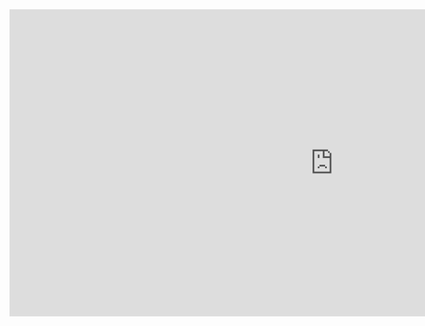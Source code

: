 <iframe width="1140" height="541.25" src="https://app.powerbi.com/reportEmbed?reportId=5980b9ef-d85a-434b-8508-486d122a36ea&autoAuth=true&ctid=d5fe813e-0caa-432a-b2ac-d555aa91bd1c&config=eyJjbHVzdGVyVXJsIjoiaHR0cHM6Ly93YWJpLXVzLWVhc3QyLXJlZGlyZWN0LmFuYWx5c2lzLndpbmRvd3MubmV0LyJ9" frameborder="0" allowFullScreen="true"></iframe>

